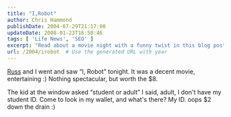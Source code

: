 ```yaml
---
title: "I,Robot"
author: Chris Hammond
publishDate: 2004-07-29T21:17:00
updateDate: 2008-01-23T16:50:46
tags: [ 'Life News', 'SEO' ]
excerpt: "Read about a movie night with a funny twist in this blog post! Sharing thoughts on \"I, Robot\" and an unexpected $2 student discount blunder."
url: /2004/irobot  # Use the generated URL with year
---
```


<a title="russ" href="https://www.russ3.com/" target="_blank">Russ</a> and I went and saw &#8220;I, Robot&#8221; tonight. It was a decent movie, entertaining :) Nothing spectacular, but worth the $8.
 
The kid at the window asked &#8220;student or adult&#8221; I said, adult, I don't have my student ID. Come to look in my wallet, and what's there? My ID. oops $2 down the drain :)


